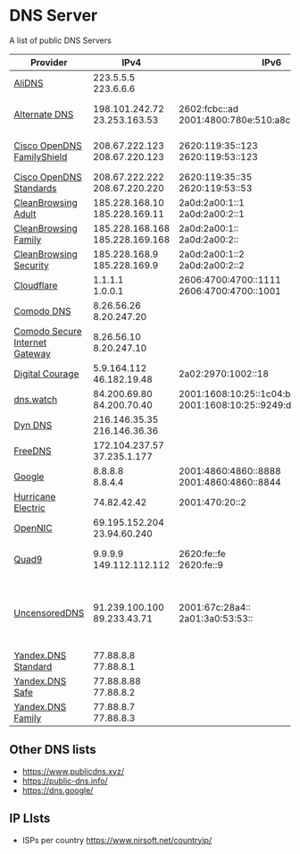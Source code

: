 # DNS Server

A list of public DNS Servers

| Provider                                                                     | IPv4                                | IPv6                                                      | DNS over HTTPS and TLS                                                          |
|------------------------------------------------------------------------------|-------------------------------------|-----------------------------------------------------------|---------------------------------------------------------------------------------|
| [AliDNS](https://alidns.com/)                                                | 223.5.5.5</br>223.6.6.6             |                                                           | HTTPS: https://dns.alidns.com/dns-query</br>TLS: 9999.alidns.com              |
| [Alternate DNS](https://alternate-dns.com/)                                  | 198.101.242.72</br>23.253.163.53    | 2602:fcbc::ad</br> 2001:4800:780e:510:a8cf:392e:ff04:8982 | HTTPS: https://dns.alternate-dns.com/dns-query</br>TLS: dns.alternate-dns.com |
| [Cisco OpenDNS FamilyShield](https://www.opendns.com/cisco-opendns/)         | 208.67.222.123</br>208.67.220.123   | 2620:119:35::123</br> 2620:119:53::123                    | HTTPS: https://doh.familyshield.opendns.com/dns-query                           |
| [Cisco OpenDNS Standards](https://www.opendns.com/cisco-opendns/)            | 208.67.222.222</br>208.67.220.220   | 2620:119:35::35</br> 2620:119:53::53                      | HTTPS: https://doh.opendns.com/dns-query                                        |
| [CleanBrowsing Adult](https://cleanbrowsing.org/guides/)                     | 185.228.168.10</br>185.228.169.11   | 2a0d:2a00:1::1</br> 2a0d:2a00:2::1                        | HTTPS: adult-filter-dns.cleanbrowsing.org                                       |
| [CleanBrowsing Family](https://cleanbrowsing.org/guides/)                    | 185.228.168.168</br>185.228.169.168 | 2a0d:2a00:1::</br> 2a0d:2a00:2::                          | HTTPS: family-filter-dns.cleanbrowsing.org                                      |
| [CleanBrowsing Security](https://cleanbrowsing.org/guides/)                  | 185.228.168.9</br>185.228.169.9     | 2a0d:2a00:1::2</br> 2a0d:2a00:2::2                        | HTTPS: security-filter-dns.cleanbrowsing.org                                    |
| [Cloudflare](https://developers.cloudflare.com/1.1.1.1/)                     | 1.1.1.1</br>1.0.0.1                 | 2606:4700:4700::1111</br> 2606:4700:4700::1001            | HTTPS: 1dot1dot1dot1.cloudflare-dns.com                                         |
| [Comodo DNS](https://securedns.dnsbycomodo.com/support/)                     | 8.26.56.26</br>8.20.247.20          |                                                           |                                                                                 |
| [Comodo Secure Internet Gateway](https://securedns.dnsbycomodo.com/support/) | 8.26.56.10</br>8.20.247.10          |                                                           |                                                                                 |
| [Digital Courage](https://digitalcourage.de/support/zensurfreier-dns-server) | 5.9.164.112</br>46.182.19.48        | 2a02:2970:1002::18                                        | HTTPS: dns3.digitalcourage.de                                                   |
| [dns.watch](https://dns.watch/)                                              | 84.200.69.80</br>84.200.70.40       | 2001:1608:10:25::1c04:b12f</br>2001:1608:10:25::9249:d69b | HTTPS: https://resolver2.dns.watch/dns-query                                    |
| [Dyn DNS](https://help.dyn.com/internet-guide-setup/)                        | 216.146.35.35</br>216.146.36.36     |                                                           |                                                                                 |
| [FreeDNS](https://freedns.zone)                                              | 172.104.237.57</br>37.235.1.177     |                                                           |                                                                                 |
| [Google](https://developers.google.com/speed/public-dns/docs/using)          | 8.8.8.8</br>8.8.4.4                 | 2001:4860:4860::8888</br>2001:4860:4860::8844             | HTTPS: dns.google</br>TLS: dns.google                                            |
| [Hurricane Electric](https://dns.he.net/)                                    | 74.82.42.42                         | 2001:470:20::2                                            |                                                                                 |
| [OpenNIC](https://servers.opennic.org/)                                    | 69.195.152.204</br>23.94.60.240     |                                                           |                                                                                 |
| [Quad9](https://www.quad9.net/service/service-addresses-and-features/)       | 9.9.9.9</br> 149.112.112.112        | 2620:fe::fe</br>2620:fe::9                                | HTTPS: https://dns11.quad9.net/dns-query</br>TLS: tls://dns11.quad9.net     |
| [UncensoredDNS](https://blog.uncensoreddns.org/dns-servers/)                 | 91.239.100.100</br>89.233.43.71     |2001:67c:28a4::</br>2a01:3a0:53:53::| HTTPS: https://anycast.uncensoreddns.org/dns-query</br>HTTPS: https://unicast.uncensoreddns.org/dns-query|
| [Yandex.DNS Standard](https://dns.yandex.com/)                               | 77.88.8.8</br>77.88.8.1             |                                                           |                                                                                 |
| [Yandex.DNS Safe](https://dns.yandex.com/)                                   | 77.88.8.88</br>77.88.8.2            |                                                           |                                                                                 |
| [Yandex.DNS Family](https://dns.yandex.com/)                                 | 77.88.8.7</br>77.88.8.3             |                                                           |                                                                                 |

## Other DNS lists

- <https://www.publicdns.xyz/>
- <https://public-dns.info/>
- <https://dns.google/>

## IP LIsts

- ISPs per country <https://www.nirsoft.net/countryip/>
